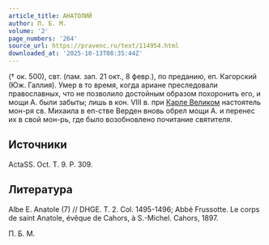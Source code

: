 ```yaml
---
article_title: АНАТОЛИЙ
author: П. Б. М.
volume: '2'
page_numbers: '264'
source_url: https://pravenc.ru/text/114954.html
downloaded_at: '2025-10-13T08:35:44Z'
---
```


(† ок. 500), свт. (пам. зап. 21 окт., 8 февр.), по преданию, еп. Кагорский (Юж. Галлия). Умер в то время, когда ариане преследовали православных, что не позволило достойным образом похоронить его, и мощи А. были забыты; лишь в кон. VIII в. при [Карле Великом](<https://pravenc.ru/text/Карле Великом.html>) настоятель мон-ря св. Михаила в еп-стве Верден вновь обрел мощи А. и перенес их в свой мон-рь, где было возобновлено почитание святителя.

## Источники

ActaSS. Oct. T. 9. P. 309.

## Литература

Albe E. Anatole (7) // DHGE. T. 2. Col. 1495-1496; Abbé Frussotte. Le corps de saint Anatole, évêque de Cahors, à S.-Michel. Cahors, 1897.

П. Б. М.
